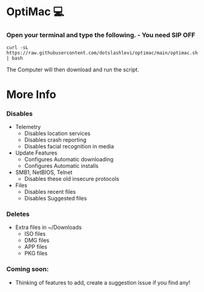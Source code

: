 # OptiMac 💻

### Open your terminal and type the following. - You need SIP OFF
```
curl -sL https://raw.githubusercontent.com/dotslashlevi/optimac/main/optimac.sh | bash
```
The Computer will then download and run the script.

# More Info

### Disables
- Telemetry
  - Disables location services
  - Disables crash reporting
  - Disables facial recognition in media
- Update Features
  - Configures Automatic downloading
  - Configures Automatic installs
- SMB1, NetBIOS, Telnet
  - Disables these old insecure protocols
- Files
  - Disables recent files
  - Disables Suggested files

### Deletes
- Extra files in ~/Downloads
  - ISO files
  - DMG files
  - APP files
  - PKG files

### Coming soon:
  - Thinking of features to add, create a suggestion issue if you find any!
